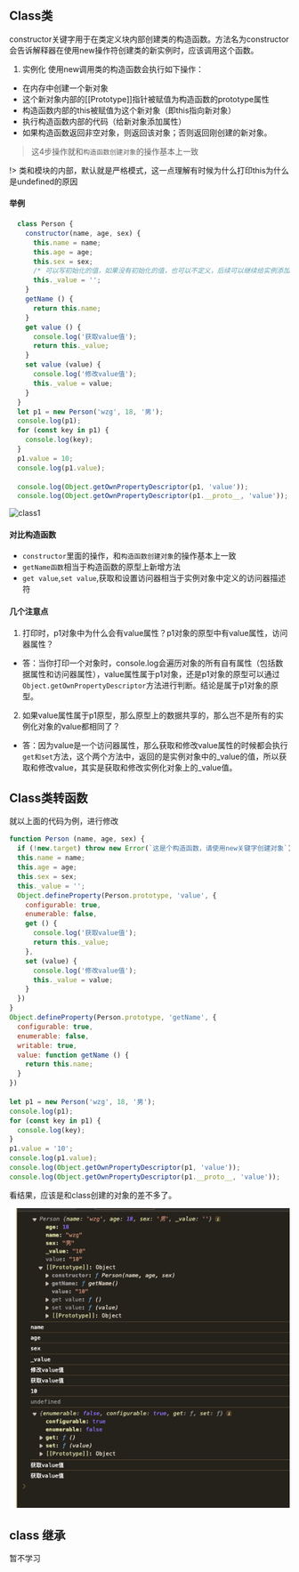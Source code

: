 ## Class类
constructor关键字用于在类定义块内部创建类的构造函数。方法名为constructor会告诉解释器在使用new操作符创建类的新实例时，应该调用这个函数。

1. 实例化
  使用new调用类的构造函数会执行如下操作：
  - 在内存中创建一个新对象
  - 这个新对象内部的[[Prototype]]指针被赋值为构造函数的prototype属性
  - 构造函数内部的this被赋值为这个新对象（即this指向新对象）
  - 执行构造函数内部的代码（给新对象添加属性）
  - 如果构造函数返回非空对象，则返回该对象；否则返回刚创建的新对象。

> 这4步操作就和`构造函数创建对象`的操作基本上一致

!> 类和模块的内部，默认就是严格模式，这一点理解有时候为什么打印this为什么是undefined的原因
#### 举例
```js
  class Person {
    constructor(name, age, sex) {
      this.name = name;
      this.age = age;
      this.sex = sex;
      /* 可以写初始化的值，如果没有初始化的值，也可以不定义，后续可以继续给实例添加新成员 */
      this._value = '';
    }
    getName () {
      return this.name;
    }
    get value () {
      console.log('获取value值');
      return this._value;
    }
    set value (value) {
      console.log('修改value值');
      this._value = value;
    }
  }
  let p1 = new Person('wzg', 18, '男');
  console.log(p1);
  for (const key in p1) {
    console.log(key);
  }
  p1.value = 10;
  console.log(p1.value);

  console.log(Object.getOwnPropertyDescriptor(p1, 'value'));
  console.log(Object.getOwnPropertyDescriptor(p1.__proto__, 'value'));
```
![class1](../../picture/class类/class1.png)
#### 对比构造函数
- `constructor`里面的操作，和`构造函数创建对象`的操作基本上一致
- `getName函数`相当于构造函数的原型上新增方法
- `get value`,`set value`,获取和设置访问器相当于实例对象中定义的访问器描述符

#### 几个注意点
1. 打印时，p1对象中为什么会有value属性？p1对象的原型中有value属性，访问器属性？
 - 答：当你打印一个对象时，console.log会遍历对象的所有自有属性（包括数据属性和访问器属性），value属性属于p1对象，还是p1对象的原型可以通过`Object.getOwnPropertyDescriptor`方法进行判断。结论是属于p1对象的原型。

2. 如果value属性属于p1原型，那么原型上的数据共享的，那么岂不是所有的实例化对象的value都相同了？
 - 答：因为value是一个访问器属性，那么获取和修改value属性的时候都会执行`get和set`方法，这个两个方法中，返回的是实例对象中的_value的值，所以获取和修改value，其实是获取和修改实例化对象上的_value值。

## Class类转函数
就以上面的代码为例，进行修改
```js
function Person (name, age, sex) {
  if (!new.target) throw new Error(`这是个构造函数，请使用new关键字创建对象`)
  this.name = name;
  this.age = age;
  this.sex = sex;
  this._value = '';
  Object.defineProperty(Person.prototype, 'value', {
    configurable: true,
    enumerable: false,
    get () {
      console.log('获取value值');
      return this._value;
    },
    set (value) {
      console.log('修改value值');
      this._value = value;
    }
  })
}
Object.defineProperty(Person.prototype, 'getName', {
  configurable: true,
  enumerable: false,
  writable: true,
  value: function getName () {
    return this.name;
  }
})

let p1 = new Person('wzg', 18, '男');
console.log(p1);
for (const key in p1) {
  console.log(key);
}
p1.value = '10';
console.log(p1.value);
console.log(Object.getOwnPropertyDescriptor(p1, 'value'));
console.log(Object.getOwnPropertyDescriptor(p1.__proto__, 'value'));

```
看结果，应该是和class创建的对象的差不多了。

![class转function](../../picture/class类/class转function.png)

## class 继承
暂不学习